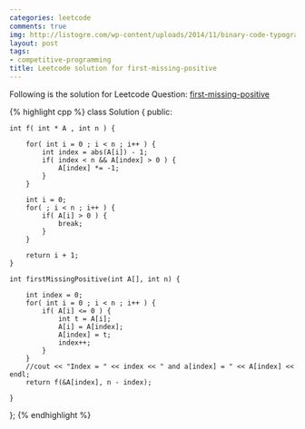 ```yaml
---
categories: leetcode
comments: true
img: http://listogre.com/wp-content/uploads/2014/11/binary-code-typography-hd-wallpaper-1920x1080-2619-672x372.png
layout: post
tags:
- competitive-programming
title: Leetcode solution for first-missing-positive
---
```


Following is the solution for Leetcode Question: [first-missing-positive](https://leetcode.com/problems/first-missing-positive/)

{% highlight cpp %}
class Solution {
public:

    int f( int * A , int n ) {
        
        for( int i = 0 ; i < n ; i++ ) {
            int index = abs(A[i]) - 1;
            if( index < n && A[index] > 0 ) {
                A[index] *= -1;
            }
        }
        
        int i = 0;
        for( ; i < n ; i++ ) {
            if( A[i] > 0 ) {
                break;
            }
        }
        
        return i + 1;
    }

    int firstMissingPositive(int A[], int n) {
        
        int index = 0;
        for( int i = 0 ; i < n ; i++ ) {
            if( A[i] <= 0 ) {
                int t = A[i];
                A[i] = A[index];
                A[index] = t;
                index++;
            }
        }
        //cout << "Index = " << index << " and a[index] = " << A[index] << endl;
        return f(&A[index], n - index);
        
    }
};
{% endhighlight %}